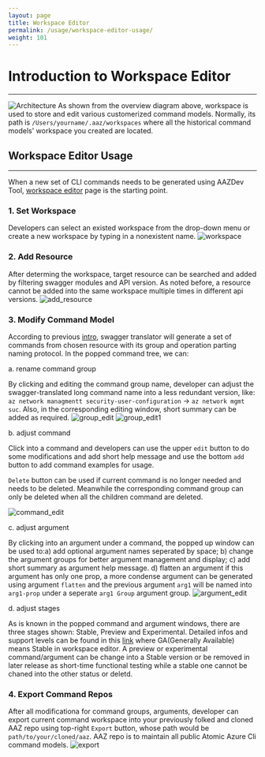 ```yaml
---
layout: page
title: Workspace Editor
permalink: /usage/workspace-editor-usage/
weight: 101
---
```


# Introduction to Workspace Editor
---
![Architecture](../../assets/diagrams/out/archutecture/architecture.svg)
As shown from the overview diagram above, workspace is used to store and edit various customerized command models. Normally, its path is `/Users/yourname/.aaz/workspaces` where all the historical command models' workspace you created are located.
## Workspace Editor Usage
---
When a new set of CLI commands needs to be generated using AAZDev Tool, [workspace editor](#/Workspace) page is the starting point. 
### 1. Set Workspace
Developers can select an existed workspace from the drop-down menu or create a new workspace by typing in a nonexistent name. 
![workspace](../../assets/images/workspace.png)

### 2. Add Resource
After determing the workspace, target resource can be searched and added by filtering swagger modules and API version. As noted before, a resource cannot be added into the same workspace multiple times in different api versions.
![add_resource](../../assets/images/add_resource.png)

### 3. Modify Command Model
According to previous [intro](#/Documents), swagger translator will generate a set of commands from chosen resource with its group and operation parting naming protocol. In the popped command tree, we can: 
  
  a. rename command group

  By clicking and editing the command group name, developer can adjust the swagger-translated long command name into a less redundant version, like: `az network managmentt security-user-configuration` -> `az network mgmt suc`. Also, in the corresponding editing window, short summary can be added as required.
  ![group_edit](../../assets/images/group_edit.png)
  ![group_edit1](../../assets/images/group_edit1.png)

  b. adjust command

  Click into a command and developers can use the upper `edit` button to do some modifications and add short help message and use the bottom `add` button to add command examples for usage. 

  `Delete` button can be used if current command is no longer needed and needs to be deleted. Meanwhile the corresponding command group can only be deleted when all the children command are deleted. 

  ![command_edit](../../assets/images/command_edit.png)


  c. adjust argument
  
  By clicking into an argument under a command, the popped up window can be used to:a) add optional argument names seperated by space; b) change the argument groups for better argument management and display; c) add short summary as argument help message. d) flatten an argument
  if this argument has only one prop, a more condense argument can be generated using argument `flatten` and the previous argument `arg1` will be named into `arg1-prop` under a seperate `arg1 Group` argument group.
  ![argument_edit](../../assets/images/argument_edit.png)
  

  d. adjust stages
  
  As is known in the popped command and argument windows, there are three stages shown: Stable, Preview and Experimental. Detailed infos and support levels can be found in this [link](https://docs.microsoft.com/en-us/cli/azure/reference-types-and-status#what-is-reference-status) where GA(Generally Available) means Stable in workspace editor. A preview or experimental command/argument can be change into a Stable version or be removed in later release as short-time functional testing while a stable one cannot be chaned into the other status or deletd. 

### 4. Export Command Repos
After all modificationa for command groups, arguments, developer can export current command workspace into your previously folked and cloned AAZ repo using top-right `Export` button, whose path would be `path/to/your/cloned/aaz`. AAZ repo is to maintain all public Atomic Azure Cli command models.
![export](../../assets/images/export.png)
